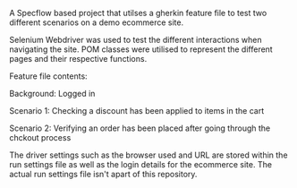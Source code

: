 A Specflow based project that utilses a gherkin feature file to test two different scenarios on a demo ecommerce site. 

Selenium Webdriver was used to test the different interactions when navigating the site. POM classes were utilised to represent the different pages and their respective functions.

Feature file contents:

Background: Logged in 

Scenario 1: Checking a discount has been applied to items in the cart

Scenario 2: Verifying an order has been placed after going through the chckout process

The driver settings such as the browser used and URL are stored within the run settings file as well as the login details for the ecommerce site. The actual run settings file isn't apart of this repository. 
